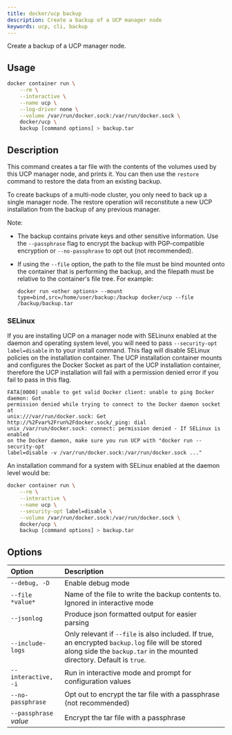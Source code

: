 ```yaml
---
title: docker/ucp backup
description: Create a backup of a UCP manager node
keywords: ucp, cli, backup
---
```


Create a backup of a UCP manager node.

## Usage

```bash
docker container run \
    --rm \
    --interactive \
    --name ucp \
    --log-driver none \
    --volume /var/run/docker.sock:/var/run/docker.sock \
    docker/ucp \
    backup [command options] > backup.tar
```

## Description

This command creates a tar file with the contents of the volumes used by
this UCP manager node, and prints it. You can then use the `restore` command to
restore the data from an existing backup.

To create backups of a multi-node cluster, you only need to back up a single
manager node. The restore operation will reconstitute a new UCP installation
from the backup of any previous manager.

Note:

  * The backup contains private keys and other sensitive information. Use the
    `--passphrase` flag to encrypt the backup with PGP-compatible encryption
    or `--no-passphrase` to opt out (not recommended).

  * If using the `--file` option, the path to the file must be bind mounted
    onto the container that is performing the backup, and the filepath must be
    relative to the container's file tree. For example:

    ```
    docker run <other options> --mount type=bind,src=/home/user/backup:/backup docker/ucp --file /backup/backup.tar
    ```

### SELinux

If you are installing UCP on a manager node with SELinunx enabled at the daemon
and operating system level, you will need to pass `--security-opt
label=disable` in to your install command. This flag will disable SELinux
policies on the installation container.  The UCP installation container mounts
and configures the Docker Socket as part of the UCP installation container,
therefore the UCP installation will fail with a permission denied error if you
fail to pass in this flag.

```
FATA[0000] unable to get valid Docker client: unable to ping Docker daemon: Got
permission denied while trying to connect to the Docker daemon socket at
unix:///var/run/docker.sock: Get http://%2Fvar%2Frun%2Fdocker.sock/_ping: dial
unix /var/run/docker.sock: connect: permission denied - If SELinux is enabled
on the Docker daemon, make sure you run UCP with "docker run --security-opt
label=disable -v /var/run/docker.sock:/var/run/docker.sock ..."
```

An installation command for a system with SELinux enabled at the daemon level
would be:

```bash
docker container run \
    --rm \
    --interactive \
    --name ucp \
    --security-opt label=disable \
    --volume /var/run/docker.sock:/var/run/docker.sock \
    docker/ucp \
    backup [command options] > backup.tar
```

## Options

| Option                 | Description                                                                                                                                                                 |
|:-----------------------|:----------------------------------------------------------------------------------------------------------------------------------------------------------------------------|
| `--debug, -D`          | Enable debug mode                                                                                                                                                           |
| `--file *value*`       | Name of the file to write the backup contents to. Ignored in interactive mode                                                                                               |
| `--jsonlog`            | Produce json formatted output for easier parsing                                                                                                                            |
| `--include-logs`       | Only relevant if `--file` is also included. If true, an encrypted `backup.log` file will be stored along side the `backup.tar` in the mounted directory. Default is `true`. |
| `--interactive, -i`    | Run in interactive mode and prompt for configuration values                                                                                                                 |
| `--no-passphrase`      | Opt out to encrypt the tar file with a passphrase (not recommended)                                                                                                         |
| `--passphrase` *value* | Encrypt the tar file with a passphrase                                                                                                                                      |
